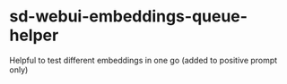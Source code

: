# sd-webui-embeddings-queue-helper
Helpful to test different embeddings in one go (added to positive prompt only)
